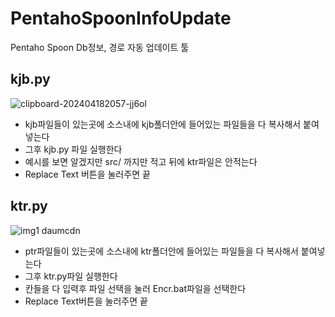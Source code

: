 # PentahoSpoonInfoUpdate
Pentaho Spoon Db정보, 경로 자동 업데이트 툴



## kjb.py

![clipboard-202404182057-jj6ol](https://github.com/dpfmaptm1534/PentahoSpoonInfoUpdate/assets/75537734/82de1f5d-6798-4f96-af58-a6edef1394f4)


- kjb파일들이 있는곳에 소스내에 kjb폴더안에 들어있는 파일들을 다 복사해서 붙여넣는다
- 그후 kjb.py 파일 실행한다
- 예시를 보면 알겠지만 src/ 까지만 적고 뒤에 ktr파일은 안적는다
- Replace Text 버튼을 눌러주면 끝


## ktr.py

![img1 daumcdn](https://github.com/dpfmaptm1534/PentahoSpoonInfoUpdate/assets/75537734/aac6fe39-8fac-4599-8d55-dea4a74bdf52)

- ptr파일들이 있는곳에 소스내에 ktr폴더안에 들어있는 파일들을 다 복사해서 붙여넣는다
- 그후 ktr.py파일 실행한다
- 칸들을 다 입력후 파일 선택을 눌러 Encr.bat파일을 선택한다
- Replace Text버튼을 눌러주면 끝
